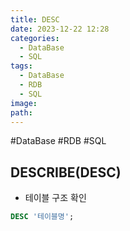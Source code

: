 ```yaml
---
title: DESC
date: 2023-12-22 12:28
categories:
  - DataBase
  - SQL
tags:
  - DataBase
  - RDB
  - SQL
image: 
path:
---
```

#DataBase #RDB #SQL 

## DESCRIBE(DESC)

- 테이블 구조 확인
```sql
DESC '테이블명';
```